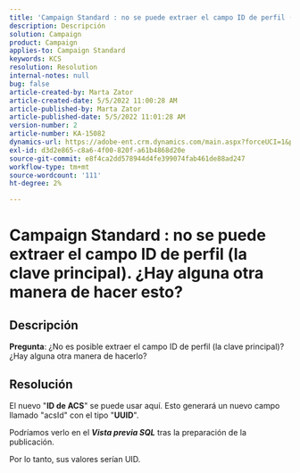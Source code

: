 ```yaml
---
title: 'Campaign Standard : no se puede extraer el campo ID de perfil (la clave principal). ¿Hay alguna otra manera de hacer esto?'
description: Descripción
solution: Campaign
product: Campaign
applies-to: Campaign Standard
keywords: KCS
resolution: Resolution
internal-notes: null
bug: false
article-created-by: Marta Zator
article-created-date: 5/5/2022 11:00:28 AM
article-published-by: Marta Zator
article-published-date: 5/5/2022 11:01:28 AM
version-number: 2
article-number: KA-15082
dynamics-url: https://adobe-ent.crm.dynamics.com/main.aspx?forceUCI=1&pagetype=entityrecord&etn=knowledgearticle&id=3fef2f8e-62cc-ec11-a7b5-6045bd00dbbc
exl-id: d3d2e865-c8a6-4f00-820f-a61b4868d20e
source-git-commit: e8f4ca2dd578944d4fe399074fab461de88ad247
workflow-type: tm+mt
source-wordcount: '111'
ht-degree: 2%

---
```


# Campaign Standard : no se puede extraer el campo ID de perfil (la clave principal). ¿Hay alguna otra manera de hacer esto?

## Descripción


<b>Pregunta</b>: ¿No es posible extraer el campo ID de perfil (la clave principal)? ¿Hay alguna otra manera de hacerlo?


## Resolución


El nuevo &quot;<b>ID de ACS</b>&quot; se puede usar aquí. Esto generará un nuevo campo llamado &quot;acsId&quot; con el tipo &quot;<b>UUID</b>&quot;.

Podríamos verlo en el <b>*Vista previa SQL</b>* tras la preparación de la publicación.

Por lo tanto, sus valores serían UID.
